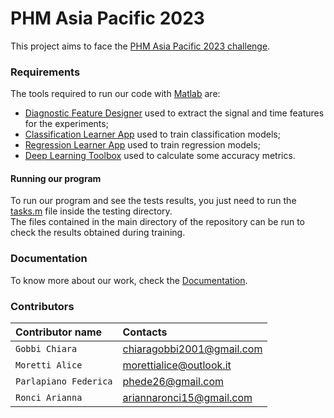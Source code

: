 # PHM Asia Pacific 2023
This project aims to face the [PHM Asia Pacific 2023 challenge](https://phmap.jp/program-data/).

### Requirements
The tools required to run our code with [Matlab](https://it.mathworks.com/products/matlab/student.html) are:
* [Diagnostic Feature Designer](https://it.mathworks.com/help/predmaint/ref/diagnosticfeaturedesigner-app.html) used to extract the signal and time features for the experiments;
* [Classification Learner App](https://it.mathworks.com/help/stats/classificationlearner-app.html) used to train classification models;
* [Regression Learner App](https://it.mathworks.com/help/stats/regression-learner-app.html) used to train regression models;
* [Deep Learning Toolbox](https://it.mathworks.com/products/deep-learning.html) used to calculate some accuracy metrics.

#### Running our program

To run our program and see the tests results, you just need to run the [tasks.m](https://github.com/FedericaParlapiano/Progetto-Manutenzione-PHM-Asia-2023/blob/main/testing/tasks.m) file inside the testing directory.\
The files contained in the main directory of the repository can be run to check the results obtained during training. 

### Documentation
To know more about our work, check the [Documentation]().

### Contributors
| Contributor name | Contacts |
| :-------- | :------- | 
| `Gobbi Chiara`     | chiaragobbi2001@gmail.com | 
| `Moretti Alice`     | morettialice@outlook.it | 
| `Parlapiano Federica`     | phede26@gmail.com | 
| `Ronci Arianna`     | ariannaronci15@gmail.com | 
